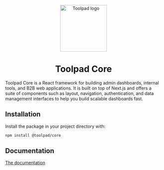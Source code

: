 <!-- markdownlint-disable-next-line -->
<p align="center">
  <a href="https://mui.com/toolpad/" rel="noopener" target="_blank"><img width="150" src="https://mui.com/static/branding/product-toolpad-light.svg" alt="Toolpad logo"></a>
</p>

<h1 align="center">Toolpad Core</h1>

Toolpad Core is a React framework for building admin dashboards, internal tools, and B2B web applications. It is built on top of Next.js and offers a suite of components such as layout, navigation, authentication, and data management interfaces to help you build scalable dashboards fast.

## Installation

Install the package in your project directory with:

```bash
npm install @toolpad/core
```

## Documentation

[The documentation](./docs)
